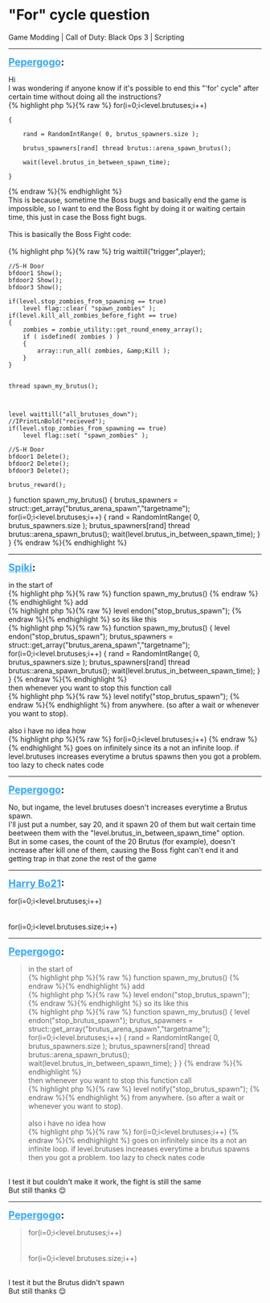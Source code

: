 # "For" cycle question
Game Modding | Call of Duty: Black Ops 3 | Scripting

---
<strong style="font-size: 1.4em;"><span style="text-decoration: underline;text-decoration-color: #34a7f9;"><span style="color:#34a7f9;">Pepergogo</span></span>:</strong>

<p>Hi<br />I was wondering if anyone know if it&#39;s possible to end this &quot;&#39;for&#39; cycle&quot; after certain time without doing all the instructions?<br />{% highlight php %}{% raw %}
for(i=0;i&lt;level.brutuses;i++)

    {

        rand = RandomIntRange( 0, brutus_spawners.size );

        brutus_spawners[rand] thread brutus::arena_spawn_brutus();

        wait(level.brutus_in_between_spawn_time);

    }
{% endraw %}{% endhighlight %}
<br />This is because, sometime the Boss bugs and basically end the game is impossible, so I want to end the Boss fight by doing it or waiting certain time, this just in case the Boss fight bugs.<br /><br />This is basically the Boss Fight code:<br /><br />{% highlight php %}{% raw %}
trig waittill("trigger",player);

    //S-H Door
    bfdoor1 Show();
    bfdoor2 Show();
    bfdoor3 Show();

    if(level.stop_zombies_from_spawning == true)
        level flag::clear( "spawn_zombies" );
    if(level.kill_all_zombies_before_fight == true)
    {
        zombies = zombie_utility::get_round_enemy_array();
        if ( isdefined( zombies ) )
        {
            array::run_all( zombies, &amp;Kill );
        }
    }
   
   
    thread spawn_my_brutus();  
   
   
   
    level waittill("all_brutuses_down");
    //IPrintLnBold("recieved");
    if(level.stop_zombies_from_spawning == true)
        level flag::set( "spawn_zombies" );
   
    //S-H Door
    bfdoor1 Delete();
    bfdoor2 Delete();
    bfdoor3 Delete();

    brutus_reward();
}
function spawn_my_brutus()
{
    brutus_spawners =  struct::get_array("brutus_arena_spawn","targetname");
    for(i=0;i&lt;level.brutuses;i++)
    {
        rand = RandomIntRange( 0, brutus_spawners.size );
        brutus_spawners[rand] thread brutus::arena_spawn_brutus();
        wait(level.brutus_in_between_spawn_time);
    }
}
{% endraw %}{% endhighlight %}
</p>

---
<strong style="font-size: 1.4em;"><span style="text-decoration: underline;text-decoration-color: #34a7f9;"><span style="color:#34a7f9;">Spiki</span></span>:</strong>

<p>in the start of <br />{% highlight php %}{% raw %}
function spawn_my_brutus()
{% endraw %}{% endhighlight %}
add<br />{% highlight php %}{% raw %}
level endon("stop_brutus_spawn");
{% endraw %}{% endhighlight %}
so its like this<br />{% highlight php %}{% raw %}
function spawn_my_brutus()
{
level endon("stop_brutus_spawn");
    brutus_spawners =  struct::get_array("brutus_arena_spawn","targetname");
    for(i=0;i&lt;level.brutuses;i++)
    {
        rand = RandomIntRange( 0, brutus_spawners.size );
        brutus_spawners[rand] thread brutus::arena_spawn_brutus();
        wait(level.brutus_in_between_spawn_time);
    }
}
{% endraw %}{% endhighlight %}
<br />then whenever you want to stop this function call<br />{% highlight php %}{% raw %}
level notify("stop_brutus_spawn");
{% endraw %}{% endhighlight %}
from anywhere. (so after a wait or whenever you want to stop).<br /><br />also i have no idea how<br />{% highlight php %}{% raw %}
for(i=0;i&lt;level.brutuses;i++)
{% endraw %}{% endhighlight %}
goes on infinitely since its a not an infinite loop. if level.brutuses increases everytime a brutus spawns then you got a problem. too lazy to check nates code</p>

---
<strong style="font-size: 1.4em;"><span style="text-decoration: underline;text-decoration-color: #34a7f9;"><span style="color:#34a7f9;">Pepergogo</span></span>:</strong>

<p>No, but ingame, the level.brutuses doesn&#39;t increases everytime a Brutus spawn.<br />I&#39;ll just put a number, say 20, and it spawn 20 of them but wait certain time beetween them with the &quot;level.brutus_in_between_spawn_time&quot; option.<br />But in some cases, the count of the 20 Brutus (for example), doesn&#39;t increase after kill one of them, causing the Boss fight can&#39;t end it and getting trap in that zone the rest of the game</p>

---
<strong style="font-size: 1.4em;"><span style="text-decoration: underline;text-decoration-color: #34a7f9;"><span style="color:#34a7f9;">Harry Bo21</span></span>:</strong>

<p>for(i=0;i&lt;level.brutuses;i++)<br /><br /><br />for(i=0;i&lt;level.brutuses.size;i++)</p>

---
<strong style="font-size: 1.4em;"><span style="text-decoration: underline;text-decoration-color: #34a7f9;"><span style="color:#34a7f9;">Pepergogo</span></span>:</strong>

<p><blockquote>in the start of <br />{% highlight php %}{% raw %}
function spawn_my_brutus()
{% endraw %}{% endhighlight %}
add<br />{% highlight php %}{% raw %}
level endon("stop_brutus_spawn");
{% endraw %}{% endhighlight %}
so its like this<br />{% highlight php %}{% raw %}
function spawn_my_brutus()
{
level endon("stop_brutus_spawn");
    brutus_spawners =  struct::get_array("brutus_arena_spawn","targetname");
    for(i=0;i&lt;level.brutuses;i++)
    {
        rand = RandomIntRange( 0, brutus_spawners.size );
        brutus_spawners[rand] thread brutus::arena_spawn_brutus();
        wait(level.brutus_in_between_spawn_time);
    }
}
{% endraw %}{% endhighlight %}
<br />then whenever you want to stop this function call<br />{% highlight php %}{% raw %}
level notify("stop_brutus_spawn");
{% endraw %}{% endhighlight %}
from anywhere. (so after a wait or whenever you want to stop).<br /><br />also i have no idea how<br />{% highlight php %}{% raw %}
for(i=0;i&lt;level.brutuses;i++)
{% endraw %}{% endhighlight %}
goes on infinitely since its a not an infinite loop. if level.brutuses increases everytime a brutus spawns then you got a problem. too lazy to check nates code<br /></blockquote><br />I test it but couldn&#39;t make it work, the fight is still the same<br />But still thanks &#128524;</p>

---
<strong style="font-size: 1.4em;"><span style="text-decoration: underline;text-decoration-color: #34a7f9;"><span style="color:#34a7f9;">Pepergogo</span></span>:</strong>

<p><blockquote>for(i=0;i&lt;level.brutuses;i++)<br /><br /><br />for(i=0;i&lt;level.brutuses.size;i++)<br /></blockquote><br />I test it but the Brutus didn&#39;t spawn<br />But still thanks &#128524;</p>

